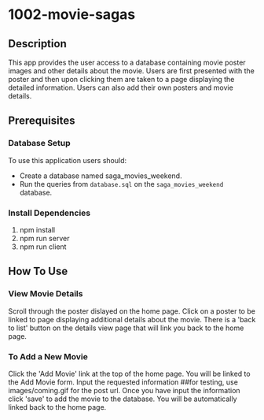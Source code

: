 # 1002-movie-sagas 

## Description
This app provides the user access to a database containing movie poster 
images and other details about the movie. Users are first presented with
the poster and then upon clicking them are taken to a page displaying 
the detailed information. Users can also add their own posters and movie details.

## Prerequisites

### Database Setup
To use this application users should:
- Create a database named saga_movies_weekend.
- Run the queries from `database.sql` on the `saga_movies_weekend` database.

### Install Dependencies
1. npm install
2. npm run server
3. npm run client

## How To Use

### View Movie Details
Scroll through the poster dislayed on the home page. Click on a poster to be
linked to page displaying additional details about the movie. There is a 
'back to list' button on the details view page that will link you back to 
the home page.

### To Add a New Movie
Click the 'Add Movie' link at the top of the home page. You will be linked
to the Add Movie form. Input the requested information ##for testing, use 
images/coming.gif for the post url. Once you have input the information 
click 'save' to add the movie to the database. You will be automatically
linked back to the home page.





